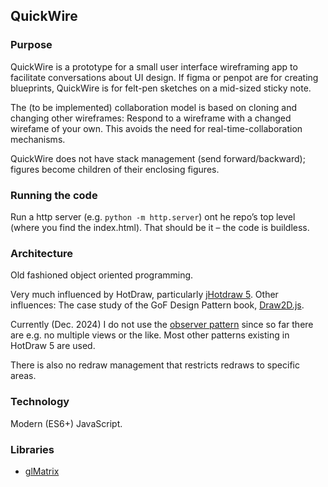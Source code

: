 ## QuickWire

### Purpose 

QuickWire is a prototype for a small user interface wireframing app to facilitate conversations about UI design. If figma or penpot are for creating blueprints, QuickWire is for felt-pen sketches on a mid-sized sticky note. 

The (to be implemented) collaboration model is based on cloning and changing other wireframes: Respond to a wireframe with a changed wirefame of your own. This avoids the need for real-time-collaboration mechanisms.

QuickWire does not have stack management (send forward/backward); figures become children of their enclosing figures.

### Running the code

Run a http server (e.g. `python -m http.server`) ont he repo’s top level (where you find the index.html). That should be it – the code is buildless. 

### Architecture
Old fashioned object oriented programming.

 Very much influenced by HotDraw, particularly [jHotdraw 5](https://gist.github.com/jdittrich/c31185cd3667e4d48864b902a983e3d0). Other influences: The case study of the GoF Design Pattern book, [Draw2D.js](https://freegroup.github.io/draw2d/index.html).

Currently (Dec. 2024) I do not use the [observer pattern](https://refactoring.guru/design-patterns/observer) since so far there are e.g. no multiple views or the like. Most other patterns existing in HotDraw 5 are used.

There is also no redraw management that restricts redraws to specific areas. 

### Technology

Modern (ES6+) JavaScript. 

### Libraries

* [glMatrix](https://glmatrix.net/)




